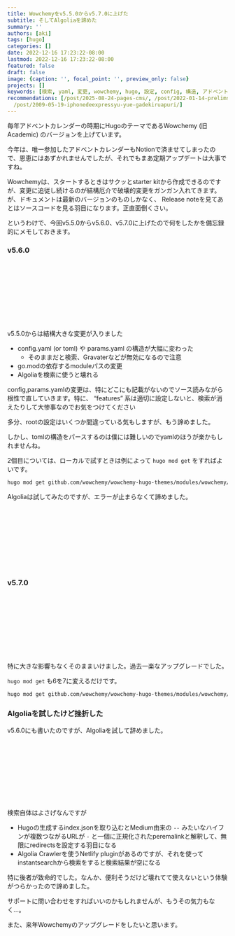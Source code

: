 ```yaml
---
title: Wowchemyをv5.5.0からv5.7.0に上げた
subtitle: そしてAlgoliaを諦めた
summary: ''
authors: [aki]
tags: [hugo]
categories: []
date: 2022-12-16 17:23:22-08:00
lastmod: 2022-12-16 17:23:22-08:00
featured: false
draft: false
image: {caption: '', focal_point: '', preview_only: false}
projects: []
keywords: [検索, yaml, 変更, wowchemy, hugo, 設定, config, 構造, アドベントカレンダー, バージョン]
recommendations: [/post/2025-08-24-pages-cms/, /post/2022-01-14-prelims-recommend-hugo/,
  /post/2009-05-19-iphonedeexpressyu-yue-gadekiruapuri/]
---
```


毎年アドベントカレンダーの時期にHugoのテーマであるWowchemy (旧 Academic) のバージョンを上げています。

今年は、唯一参加したアドベントカレンダーもNotionで済ませてしまったので、恩恵にはあずかれませんでしたが、それでもまあ定期アップデートは大事ですね。

Wowchemyは、スタートするときはサクッとstarter kitから作成できるのですが、変更に追従し続けるのが結構厄介で破壊的変更をガンガン入れてきます。が、ドキュメントは最新のバージョンのものしかなく、 Release noteを見てあとはソースコードを見る羽目になります。正直面倒くさい。

というわけで、今回v5.5.0からv5.6.0、v5.7.0に上げたので何をしたかを備忘録的にメモしておきます。

### v5.6.0

<div class="iframely-embed"><div class="iframely-responsive" style="height: 140px; padding-bottom: 0;"><a href="https://github.com/chezou/chezo.uno/pull/42" data-iframely-url="//iframely.net/owZY8PH?card=small"></a></div></div><script async src="//iframely.net/embed.js"></script>


v5.5.0からは結構大きな変更が入りました

- config.yaml (or toml) や params.yaml の構造が大幅に変わった
    - そのままだと検索、Gravaterなどが無効になるので注意
- go.modの依存するmoduleパスの変更
- Algoliaを検索に使うと壊れる

config,params.yamlの変更は、特にどこにも記載がないのでソース読みながら根性で直していきます。特に、 “features” 系は適切に設定しないと、検索が消えたりして大惨事なのでお気をつけてください

多分、rootの設定はいくつか間違っている気もしますが、もう諦めました。

しかし、tomlの構造をパースするのは僕には難しいのでyamlのほうが楽かもしれませんね。

2個目については、ローカルで試すときは例によって `hugo mod get` をすればよいです。

```bash
hugo mod get github.com/wowchemy/wowchemy-hugo-themes/modules/wowchemy/v5@v5.6.0
```

Algoliaは試してみたのですが、エラーが止まらなくて諦めました。

<div class="iframely-embed"><div class="iframely-responsive" style="height: 140px; padding-bottom: 0;"><a href="https://github.com/chezou/chezo.uno/pull/37" data-iframely-url="//iframely.net/ZR4gvfz?card=small"></a></div></div><script async src="//iframely.net/embed.js"></script>

### v5.7.0

<div class="iframely-embed"><div class="iframely-responsive" style="height: 140px; padding-bottom: 0;"><a href="https://github.com/chezou/chezo.uno/pull/43" data-iframely-url="//iframely.net/iruvBHp?card=small"></a></div></div><script async src="//iframely.net/embed.js"></script>

特に大きな影響もなくそのままいけました。過去一楽なアップグレードでした。

`hugo mod get` も6を7に変えるだけです。

```bash
hugo mod get github.com/wowchemy/wowchemy-hugo-themes/modules/wowchemy/v5@v5.7.0
```

### Algoliaを試したけど挫折した

v5.6.0にも書いたのですが、Algoliaを試して辞めました。

<div class="iframely-embed"><div class="iframely-responsive" style="height: 140px; padding-bottom: 0;"><a href="https://github.com/chezou/chezo.uno/pull/41" data-iframely-url="//iframely.net/wyFUD6u?card=small"></a></div></div><script async src="//iframely.net/embed.js"></script>

検索自体はよさげなんですが

- Hugoの生成するindex.jsonを取り込むとMedium由来の `--` みたいなハイフンが複数つながるURLが `-` と一個に正規化されたperemalinkと解釈して、無限にredirectsを設定する羽目になる
- Algolia Crawlerを使うNetlify pluginがあるのですが、それを使ってinstantsearchから検索をすると検索結果が空になる

特に後者が致命的でした。なんか、便利そうだけど壊れてて使えないという体験がつらかったので諦めました。

サポートに問い合わせをすればいいのかもしれませんが、もうその気力もなく…。

また、来年Wowchemyのアップグレードをしたいと思います。
